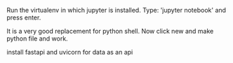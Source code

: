 Run the virtualenv in which jupyter is installed.
Type: 'jupyter notebook' and press enter.
<!-- if you only want to use jupter notebook, you can do so on
colab.research.google.com -->
It is a very good replacement for python shell.
Now click new and make python file and work.

install fastapi and uvicorn for data as an api